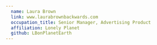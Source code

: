 ```yaml
---
  name: Laura Brown
  link: www.laurabrownbackwards.com
  occupation_title: Senior Manager, Advertising Product
  affiliation: Lonely Planet
  github: LBonPlanetEarth
---
```

